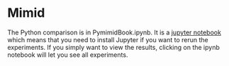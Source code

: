 # Mimid

The Python comparison is in PymimidBook.ipynb. It is a [jupyter notebook](https://jupyter.org/) which means that you need to install Jupyter if you want to rerun the experiments. If you simply want to view the results, clicking on the ipynb notebook will let you see all experiments.
